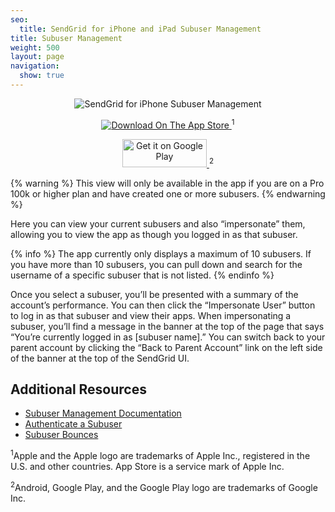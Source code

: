 ```yaml
---
seo:
  title: SendGrid for iPhone and iPad Subuser Management
title: Subuser Management
weight: 500
layout: page
navigation:
  show: true
---
```


<p style="text-align:center">
	<img src="{{root_url}}/images/sendgrid_for_iphone_subuser.gif" alt="SendGrid for iPhone Subuser Management" style="display:inline"/>
</p>

<p style="text-align:center">
	<a href="https://itunes.apple.com/us/app/sendgrid/id916808878?mt=8" target="_blank">
		<img src="{{root_url}}/images/download_app_store.svg" alt="Download On The App Store" style="display:inline;border:none;" />
	</a>
  <sup>1</sup>
</p>

<p style="text-align:center">
  <a href="https://play.google.com/store/apps/details?id=com.sendgrid.android.sendgrid.app&utm_source=global_co&utm_medium=prtnr&utm_content=Mar2515&utm_campaign=PartBadge&pcampaignid=MKT-Other-global-all-co-prtnr-py-PartBadge-Mar2515-1">
    <img alt="Get it on Google Play" src="https://play.google.com/intl/en_us/badges/images/generic/en-play-badge.png" style="display:inline;border:none;width:135px;height:45px" />
  </a>
  <sup>2</sup>
</p>

{% warning %}
This view will only be available in the app if you are on a Pro 100k or higher plan and have created one or more subusers.
{% endwarning %}

Here you can view your current subusers and also “impersonate” them, allowing you to view the app as though you logged in as that subuser.

{% info %}
The app currently only displays a maximum of 10 subusers. If you have more than 10 subusers, you can pull down and search for the username of a specific subuser that is not listed.
{% endinfo %}

Once you select a subuser, you’ll be presented with a summary of the account’s performance. You can then click the “Impersonate User” button to log in as that subuser and view their apps. When impersonating a subuser, you’ll find a message in the banner at the top of the page that says “You’re currently logged in as [subuser name].” You can switch back to your parent account by clicking the “Back to Parent Account” link on the left side of the banner at the top of the SendGrid UI.

<h2>Additional Resources</h2>

- [Subuser Management Documentation]({{site.site_url}}/docs/API_Reference/Web_API/Customer_Subuser_API/subusers.html)
- [Authenticate a Subuser]({{site.site_url}}/docs/API_Reference/Web_API/Customer_Subuser_API/authenticate_a_subuser.html)
- [Subuser Bounces]({{site.site_url}}/docs/API_Reference/Web_API/Customer_Subuser_API/subuser_bounces.html)

<p class="small">
  <sup>1</sup>Apple and the Apple logo are trademarks of Apple Inc., registered in the U.S. and other countries. App Store is a service mark of Apple Inc.
</p>
<p class="small">
  <sup>2</sup>Android, Google Play, and the Google Play logo are trademarks of Google Inc.
</p>
